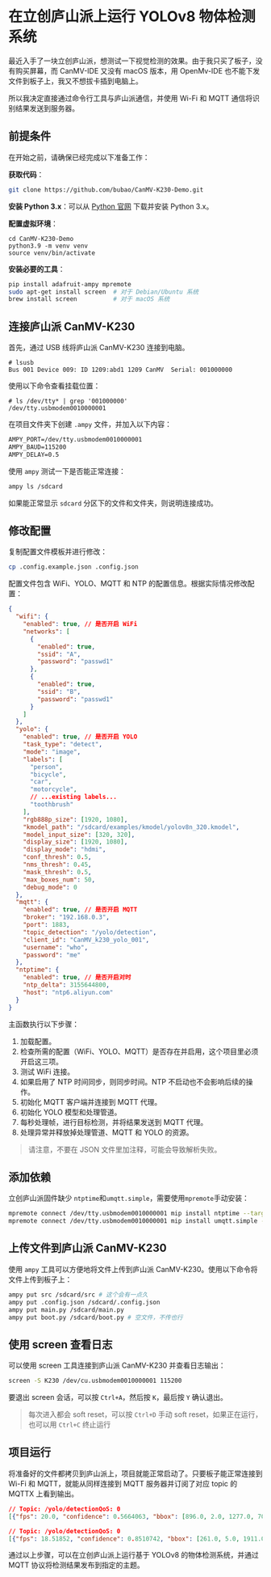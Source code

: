 # 在立创庐山派上运行 YOLOv8 物体检测系统

最近入手了一块立创庐山派，想测试一下视觉检测的效果。由于我只买了板子，没有购买屏幕，而 CanMV-IDE 又没有 macOS 版本，用 OpenMv-IDE 也不能下发文件到板子上，我又不想拔卡插到电脑上。

所以我决定直接通过命令行工具与庐山派通信，并使用 Wi-Fi 和 MQTT 通信将识别结果发送到服务器。

## 前提条件

在开始之前，请确保已经完成以下准备工作：

**获取代码**：

```bash
git clone https://github.com/bubao/CanMV-K230-Demo.git
```

**安装 Python 3.x**：可以从 [Python 官网](https://www.python.org/downloads/) 下载并安装 Python 3.x。

**配置虚拟环境**：

```shell
cd CanMV-K230-Demo
python3.9 -m venv venv
source venv/bin/activate
```

**安装必要的工具**：

```bash
pip install adafruit-ampy mpremote
sudo apt-get install screen  # 对于 Debian/Ubuntu 系统
brew install screen          # 对于 macOS 系统
```

## 连接庐山派 CanMV-K230

首先，通过 USB 线将庐山派 CanMV-K230 连接到电脑。

```shell
# lsusb
Bus 001 Device 009: ID 1209:abd1 1209 CanMV  Serial: 001000000
```

使用以下命令查看挂载位置：

```shell
# ls /dev/tty* | grep '001000000'
/dev/tty.usbmodem0010000001
```

在项目文件夹下创建 `.ampy` 文件，并加入以下内容：

```txt
AMPY_PORT=/dev/tty.usbmodem0010000001
AMPY_BAUD=115200
AMPY_DELAY=0.5
```

使用 `ampy` 测试一下是否能正常连接：

```bash
ampy ls /sdcard
```

如果能正常显示 `sdcard` 分区下的文件和文件夹，则说明连接成功。

## 修改配置

复制配置文件模板并进行修改：

```bash
cp .config.example.json .config.json
```

配置文件包含 WiFi、YOLO、MQTT 和 NTP 的配置信息。根据实际情况修改配置：

```json
{
  "wifi": {
    "enabled": true, // 是否开启 WiFi
    "networks": [
      {
        "enabled": true,
        "ssid": "A",
        "password": "passwd1"
      },
      {
        "enabled": true,
        "ssid": "B",
        "password": "passwd1"
      }
    ]
  },
  "yolo": {
    "enabled": true, // 是否开启 YOLO
    "task_type": "detect",
    "mode": "image",
    "labels": [
      "person",
      "bicycle",
      "car",
      "motorcycle",
      // ...existing labels...
      "toothbrush"
    ],
    "rgb888p_size": [1920, 1080],
    "kmodel_path": "/sdcard/examples/kmodel/yolov8n_320.kmodel",
    "model_input_size": [320, 320],
    "display_size": [1920, 1080],
    "display_mode": "hdmi",
    "conf_thresh": 0.5,
    "nms_thresh": 0.45,
    "mask_thresh": 0.5,
    "max_boxes_num": 50,
    "debug_mode": 0
  },
  "mqtt": {
    "enabled": true, // 是否开启 MQTT
    "broker": "192.168.0.3",
    "port": 1883,
    "topic_detection": "/yolo/detection",
    "client_id": "CanMV_k230_yolo_001",
    "username": "who",
    "password": "me"
  },
  "ntptime": {
    "enabled": true, // 是否开启对时
    "ntp_delta": 3155644800,
    "host": "ntp6.aliyun.com"
  }
}
```

主函数执行以下步骤：

1. 加载配置。
2. 检查所需的配置（WiFi、YOLO、MQTT）是否存在并启用，这个项目里必须开启这三项。
3. 测试 WiFi 连接。
4. 如果启用了 NTP 时间同步，则同步时间。NTP 不启动也不会影响后续的操作。
5. 初始化 MQTT 客户端并连接到 MQTT 代理。
6. 初始化 YOLO 模型和处理管道。
7. 每秒处理帧，进行目标检测，并将结果发送到 MQTT 代理。
8. 处理异常并释放掉处理管道、MQTT 和 YOLO 的资源。

> 请注意，不要在 JSON 文件里加注释，可能会导致解析失败。

## 添加依赖

立创庐山派固件缺少 `ntptime`和`umqtt.simple`，需要使用`mpremote`手动安装：

```bash
mpremote connect /dev/tty.usbmodem0010000001 mip install ntptime --target="/sdcard/libs"
mpremote connect /dev/tty.usbmodem0010000001 mip install umqtt.simple --target="/sdcard/libs"
```

## 上传文件到庐山派 CanMV-K230

使用 `ampy` 工具可以方便地将文件上传到庐山派 CanMV-K230。使用以下命令将文件上传到板子上：

```bash
ampy put src /sdcard/src # 这个会有一点久
ampy put .config.json /sdcard/.config.json
ampy put main.py /sdcard/main.py
ampy put boot.py /sdcard/boot.py # 空文件，不传也行
```

## 使用 screen 查看日志

可以使用 screen 工具连接到庐山派 CanMV-K230 并查看日志输出：

```bash
screen -S K230 /dev/cu.usbmodem0010000001 115200
```

要退出 screen 会话，可以按 `Ctrl+A`，然后按 `K`，最后按 `Y` 确认退出。

> 每次进入都会 soft reset，可以按 `Ctrl+D` 手动 soft reset，如果正在运行，也可以用 `Ctrl+C` 终止运行

## 项目运行

将准备好的文件都拷贝到庐山派上，项目就能正常启动了。只要板子能正常连接到 Wi-Fi 和 MQTT，就能从同样连接到 MQTT 服务器并订阅了对应 topic 的 MQTTX 上看到输出。

```json
// Topic: /yolo/detectionQoS: 0
[{"fps": 20.0, "confidence": 0.5664063, "bbox": [896.0, 2.0, 1277.0, 701.0], "label": "person"}]

// Topic: /yolo/detectionQoS: 0
[{"fps": 18.51852, "confidence": 0.8510742, "bbox": [261.0, 5.0, 1911.0, 1042.0], "label": "person"}]
```

通过以上步骤，可以在立创庐山派上运行基于 YOLOv8 的物体检测系统，并通过 MQTT 协议将检测结果发布到指定的主题。
